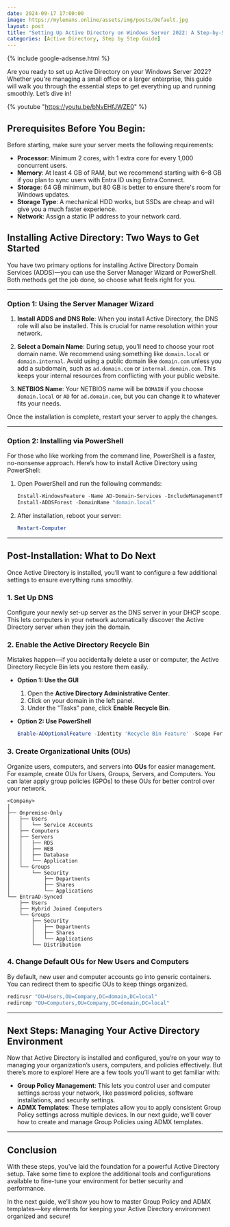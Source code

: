 ```yaml
---
date: 2024-09-17 17:00:00
image: https://mylemans.online/assets/img/posts/Default.jpg
layout: post
title: "Setting Up Active Directory on Windows Server 2022: A Step-by-Step Guide"
categories: [Active Directory, Step by Step Guide]
---
```


{% include google-adsense.html %}


Are you ready to set up Active Directory on your Windows Server 2022? Whether you're managing a small office or a larger enterprise, this guide will walk you through the essential steps to get everything up and running smoothly. Let’s dive in!

{% youtube "https://youtu.be/bNvEHfJWZE0" %}

## Prerequisites Before You Begin:

Before starting, make sure your server meets the following requirements:

- **Processor**: Minimum 2 cores, with 1 extra core for every 1,000 concurrent users.
- **Memory**: At least 4 GB of RAM, but we recommend starting with 6–8 GB if you plan to sync users with Entra ID using Entra Connect.
- **Storage**: 64 GB minimum, but 80 GB is better to ensure there's room for Windows updates.
- **Storage Type**: A mechanical HDD works, but SSDs are cheap and will give you a much faster experience.
- **Network**: Assign a static IP address to your network card.

## Installing Active Directory: Two Ways to Get Started

You have two primary options for installing Active Directory Domain Services (ADDS)—you can use the Server Manager Wizard or PowerShell. Both methods get the job done, so choose what feels right for you.

---

### Option 1: Using the Server Manager Wizard

1. **Install ADDS and DNS Role**: When you install Active Directory, the DNS role will also be installed. This is crucial for name resolution within your network.
   
2. **Select a Domain Name**: During setup, you’ll need to choose your root domain name. We recommend using something like `domain.local` or `domain.internal`. Avoid using a public domain like `domain.com` unless you add a subdomain, such as `ad.domain.com` or `internal.domain.com`. This keeps your internal resources from conflicting with your public website.

3. **NETBIOS Name**: Your NETBIOS name will be `DOMAIN` if you choose `domain.local` or `AD` for `ad.domain.com`, but you can change it to whatever fits your needs.

Once the installation is complete, restart your server to apply the changes.

---

### Option 2: Installing via PowerShell

For those who like working from the command line, PowerShell is a faster, no-nonsense approach. Here’s how to install Active Directory using PowerShell:

1. Open PowerShell and run the following commands:

   ```powershell
   Install-WindowsFeature -Name AD-Domain-Services -IncludeManagementTools
   Install-ADDSForest -DomainName "domain.local"
   ```

2. After installation, reboot your server:

   ```powershell
   Restart-Computer
   ```

---

## Post-Installation: What to Do Next

Once Active Directory is installed, you’ll want to configure a few additional settings to ensure everything runs smoothly.

### 1. Set Up DNS  
Configure your newly set-up server as the DNS server in your DHCP scope. This lets computers in your network automatically discover the Active Directory server when they join the domain.

### 2. Enable the Active Directory Recycle Bin  
Mistakes happen—if you accidentally delete a user or computer, the Active Directory Recycle Bin lets you restore them easily.

- **Option 1: Use the GUI**
  1. Open the **Active Directory Administrative Center**.
  2. Click on your domain in the left panel.
  3. Under the "Tasks" pane, click **Enable Recycle Bin**.

- **Option 2: Use PowerShell**

   ```powershell
   Enable-ADOptionalFeature -Identity 'Recycle Bin Feature' -Scope ForestOrConfigurationSet -Target "domain.local"
   ```


### 3. Create Organizational Units (OUs)  
Organize users, computers, and servers into **OUs** for easier management. For example, create OUs for Users, Groups, Servers, and Computers. You can later apply group policies (GPOs) to these OUs for better control over your network. 

```
<Company>
│
├── Onpremise-Only
│   ├── Users
│   │   └── Service Accounts 
│   ├── Computers
│   ├── Servers
│   │   ├── RDS
│   │   ├── WEB
│   │   ├── Database
│   │   └── Application
│   └── Groups
│       └── Security
│           ├── Departments
│           ├── Shares
│           └── Applications
└── EntraAD-Synced
    ├── Users
    ├── Hybrid Joined Computers
    └── Groups
        ├── Security
        │   ├── Departments
        │   ├── Shares
        │   └── Applications
        └── Distribution

```

### 4. Change Default OUs for New Users and Computers  
By default, new user and computer accounts go into generic containers. You can redirect them to specific OUs to keep things organized.


   ```powershell
   redirusr "OU=Users,OU=Company,DC=domain,DC=local"
   redircmp "OU=Computers,OU=Company,DC=domain,DC=local"
   ```


---

## Next Steps: Managing Your Active Directory Environment

Now that Active Directory is installed and configured, you’re on your way to managing your organization’s users, computers, and policies effectively. But there’s more to explore! Here are a few tools you’ll want to get familiar with:

- **Group Policy Management**: This lets you control user and computer settings across your network, like password policies, software installations, and security settings.
- **ADMX Templates**: These templates allow you to apply consistent Group Policy settings across multiple devices. In our next guide, we’ll cover how to create and manage Group Policies using ADMX templates.

---

## Conclusion

With these steps, you’ve laid the foundation for a powerful Active Directory setup. Take some time to explore the additional tools and configurations available to fine-tune your environment for better security and performance.

In the next guide, we’ll show you how to master Group Policy and ADMX templates—key elements for keeping your Active Directory environment organized and secure!

